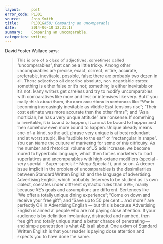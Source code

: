 ```yaml
---
layout:     post
error_code: PL001
source:     John Smith
title:      PL001&#58; Comparing an uncomparable
date:       2014-06-10 12:31:19
summary:    Comparing an uncomparable.
categories: writing
---
```


David Foster Wallace says:

> This is one of a class of adjectives, sometimes called “uncomparables”, that can be a little tricky. Among other uncomparables are precise, exact, correct, entire, accurate, preferable, inevitable, possible, false; there are probably two dozen in all. These adjectives all describe absolute, non-negotiable states: something is either false or it’s not; something is either inevitable or it’s not. Many writers get careless and try to modify uncomparables with comparatives like more and less or intensives like very. But if you really think about them, the core assertions in sentences like “War is becoming increasingly inevitable as Middle East tensions rise”; “Their cost estimate was more accurate than the other firms’”; and “As a mortician, he has a very unique attitude” are nonsense. If something is inevitable, it is bound to happen; it cannot be bound to happen and then somehow even more bound to happen. Unique already means one-of-a-kind, so the adj. phrase very unique is at best redundant and at worst stupid, like “audible to the ear” or “rectangular in shape”. You can blame the culture of marketing for some of this difficulty. As the number and rhetorical volume of US ads increase, we become inured to hyperbolic language, which then forces marketers to load superlatives and uncomparables with high-octane modifiers (special - very special - Super-special! - Mega-Special!!), and so on. A deeper issue implicit in the problem of uncomparables is the dissimilarities between Standard Written English and the language of advertising. Advertising English, which probably deserves to be studied as its own dialect, operates under different syntactic rules than SWE, mainly because AE’s goals and assumptions are different. Sentences like “We offer a totally unique dining experience”; “Come on down and receive your free gift”; and “Save up to 50 per cent… and more!” are perfectly OK in Advertising English — but this is because Advertising English is aimed at people who are not paying close attention. If your audience is by definition involuntary, distracted and numbed, then free gift and totally unique stand a better chance of penetrating — and simple penetration is what AE is all about. One axiom of Standard Written English is that your reader is paying close attention and expects you to have done the same.

